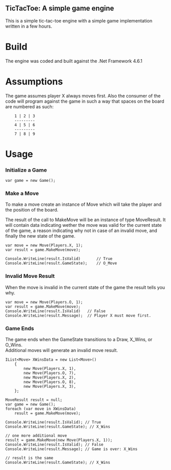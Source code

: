 ## TicTacToe: A simple game engine ##

This is a simple tic-tac-toe engine with a simple game implementation written in a few hours.

# Build

The engine was coded and built against the .Net Framework 4.6.1

# Assumptions

The game assumes player X always moves first. Also the consumer of the code will program against the game in such a way that spaces on the board are numbered as such:

```
    1 | 2 | 3
    ---------
    4 | 5 | 6
    ---------
    7 | 8 | 9
```

# Usage

### Initialize a Game

```
var game = new Game();
```

### Make a Move

To make a move create an instance of Move which will take the player and the position of the board.    
  
The result of the call to MakeMove will be an instance of type MoveResult. It will contain data indicating wether the move was valid for the current state of the game, a reason indicating why not in case of an invalid move, and finally the new state of the game.

```
var move = new Move(Players.X, 1);
var result = game.MakeMove(move);

Console.WriteLine(result.IsValid)       // True
Console.WriteLine(result.GameState);    // O_Move

``` 

### Invalid Move Result

When the move is invalid in the current state of the game the result tells you why.

```
var move = new Move(Players.O, 1);
var result = game.MakeMove(move);
Console.WriteLine(result.IsValid)   // False
Console.WriteLine(result.Message);  // Player X must move first.
``` 


### Game Ends

The game ends when the GameState transitions to a Draw, X_Wins, or O_Wins.  
Additional moves will generate an invalid move result.

```
IList<Move> XWinsData = new List<Move>()
	{
		new Move(Players.X, 1),
		new Move(Players.O, 7),
		new Move(Players.X, 2),
		new Move(Players.O, 8),
		new Move(Players.X, 3),
	};

MoveResult result = null;
var game = new Game();
foreach (var move in XWinsData)
	result = game.MakeMove(move);

Console.WriteLine(result.IsValid); // True
Console.WriteLine(result.GameState); // X_Wins
	
// one more additional move
result = game.MakeMove(new Move(Players.X, 1));
Console.WriteLine(result.IsValid); // False
Console.WriteLine(result.Message); // Game is over: X_Wins
	
// result is the same
Console.WriteLine(result.GameState); // X_Wins
```